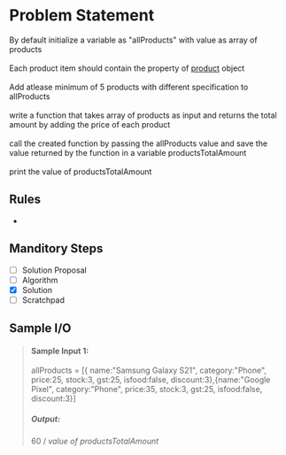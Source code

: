 # Problem Statement

By default initialize a variable as "allProducts" with value as array of products
\
\
Each product item should contain the property of [product](https://github.com/AzrMohammed/TFS_PROG_L01/blob/abb463c7bf6a1c7c68f1c3cd63c31088ea7a2b18/PROG/P02/02%20Data%20&%20Variable%20Types/07%20Exercises/L1-01-Product-Specification/01%20Problem%20Statement.md) object
\
\
Add atlease minimum of 5 products with different specification to allProducts
\
\
write a function that takes array of products as input and returns the total amount by adding the price of each product
\
\
call the created function by passing the allProducts value and save the value returned by the function in a variable productsTotalAmount
\
\
print the value of productsTotalAmount


## Rules
-

## Manditory Steps

- [ ] Solution Proposal
- [ ] Algorithm
- [x] Solution
- [ ] Scratchpad

## Sample I/O

> #### Sample Input 1:
>  allProducts = [{
    name:"Samsung Galaxy S21", category:"Phone", price:25, stock:3, gst:25, isfood:false, discount:3},{name:"Google Pixel", category:"Phone", price:35, stock:3, gst:25, isfood:false, discount:3}]
>
> ##### Output:
> 60  / *value of productsTotalAmount*
